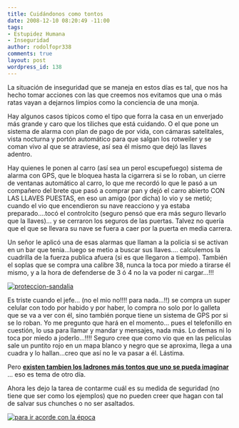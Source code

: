 ```yaml
---
title: Cuidándonos como tontos
date: 2008-12-10 08:20:49 -11:00
tags:
- Estupidez Humana
- Inseguridad
author: rodolfopr338
comments: true
layout: post
wordpress_id: 138
---
```


<!-- more -->
La situación de inseguridad que se maneja en estos días es tal, que nos ha hecho tomar acciones con las que creemos nos evitamos que una o más ratas vayan a dejarnos limpios como la conciencia de una monja.

Hay algunos casos típicos como el tipo que forra la casa en un enverjado más grande y caro que los tiliches que está cuidando. 
O el que pone un sistema de alarma con plan de pago de por vida, con cámaras satelitales, vista nocturna y portón automático para que salgan los rotweiler y se coman vivo al que se atraviese, así sea él mismo que dejó las llaves adentro. 

Hay quienes le ponen al carro (así sea un perol escupefuego) sistema de alarma con GPS, que le bloquea hasta la cigarrera si se lo roban, un cierre de ventanas automático al carro, lo que me recordó lo que le pasó a un compañero del brete que pasó a comprar pan y dejó el carro abierto CON LAS LLAVES PUESTAS, en eso un amigo (por dicha) lo vio y se metió; cuando el vio que encendieron su nave reacciono y ya estaba preparado....tocó el controlcito (seguro pensó que era más seguro llevarlo que la llaves)... y se cerraron los seguros de las puertas. Talvez no quería que el que se llevara su nave se fuera a caer por la puerta en media carrera.

Un señor le aplicó una de esas alarmas que llaman a la policia si se activan en un bar que tenia...luego se metio a buscar sus llaves.... calculemos la cuadrilla de la fuerza publica afuera (si es que llegaron a tiempo).
También el soplas que se compra una calibre 38, nunca la toca por miedo a tirarse él mismo, y a la hora de defenderse de 3 ó 4 no la va poder ni cargar...!!!

[![proteccion-sandalia](http://sinjeta.files.wordpress.com/2008/12/proteccion-sandalia.jpg?w=300)](http://sinjeta.files.wordpress.com/2008/12/proteccion-sandalia.jpg)

Es triste cuando el jefe... (no el mio no!!!! para nada...!!) se compra un super celular con todo por habido y por haber, lo compra no solo por lo galleta que se va a ver con él, sino también porque tiene un sistema de GPS por si se lo roban. Yo me pregunto que hará en el momento... pues el telefonillo en cuestión, lo usa para llamar y mandar y mensajes, nada más. Lo demas ni lo toca por miedo a joderlo...!!!! Seguro cree que como vio que en las peliculas sale un puntito rojo en un mapa blanco y negro que se aproxima, llega a una cuadra y lo hallan...creo que así no le va pasar a él. Lástima.

Pero [**existen tambien los ladrones más tontos que uno se pueda imaginar**](http://www.revistasebo.com/index.php/2007/07/13/los-robos-mas-estupidos.html) ... eso es tema de otro día.

Ahora les dejo la tarea de contarme cuál es su medida de seguridad (no tiene que ser como los ejemplos) que no pueden creer que hagan con tal de salvar sus chunches o no ser asaltados.

[![para ir acorde con la época](http://sinjeta.files.wordpress.com/2008/12/asalto2.jpg?w=300)](http://sinjeta.files.wordpress.com/2008/12/asalto2.jpg)
